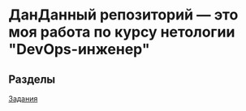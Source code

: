 # ДанДанный репозиторий — это моя работа по курсу нетологии "DevOps-инженер"
## Разделы
[Задания](homeworks/README.md)